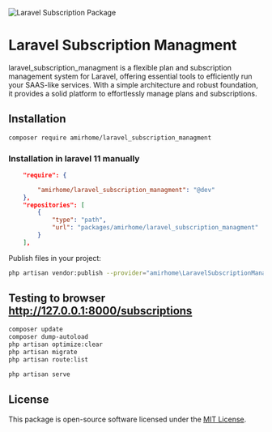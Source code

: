 
![Laravel Subscription Package](https://github.com/user-attachments/assets/9d728593-4315-413a-9990-db9e95d0c6dd)

# Laravel Subscription Managment

laravel_subscription_managment is a flexible plan and subscription management system for Laravel, offering essential tools to efficiently run your SAAS-like services. With a simple architecture and robust foundation, it provides a solid platform to effortlessly manage plans and subscriptions.

## Installation

```bash
composer require amirhome/laravel_subscription_managment
```

### Installation in laravel 11 manually

```json
    "require": {

        "amirhome/laravel_subscription_managment": "@dev"
    },
    "repositories": [
        {
            "type": "path",
            "url": "packages/amirhome/laravel_subscription_managment"
        }
    ],
```

Publish files in your project:

```bash
php artisan vendor:publish --provider="amirhome\LaravelSubscriptionManagment\LaravelSubscriptionManagmentServiceProvider"

```

## Testing to browser http://127.0.0.1:8000/subscriptions

```bash
composer update
composer dump-autoload
php artisan optimize:clear
php artisan migrate
php artisan route:list

php artisan serve

```

## License

This package is open-source software licensed under the [MIT License](LICENSE).
